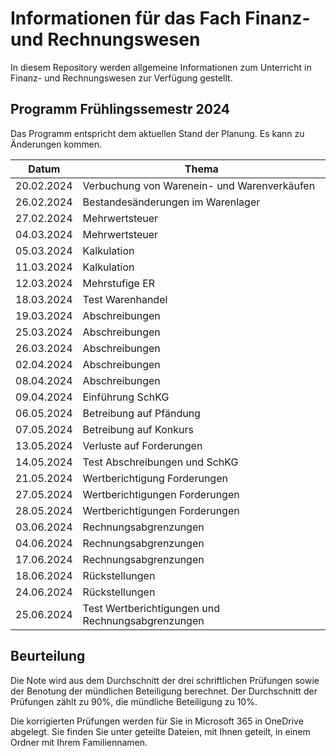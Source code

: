 # Informationen für das Fach Finanz- und Rechnungswesen

In diesem Repository werden allgemeine Informationen zum Unterricht in
Finanz- und Rechnungswesen zur Verfügung gestellt.

## Programm Frühlingssemestr 2024

Das Programm entspricht dem aktuellen Stand der Planung. Es kann zu
Änderungen kommen.

| Datum | Thema |
| ----- | ----- |
| 20.02.2024 | Verbuchung von Warenein- und Warenverkäufen |
| 26.02.2024 | Bestandesänderungen im Warenlager |
| 27.02.2024 | Mehrwertsteuer |
| 04.03.2024 | Mehrwertsteuer |
| 05.03.2024 | Kalkulation |
| 11.03.2024 | Kalkulation |
| 12.03.2024 | Mehrstufige ER |
| 18.03.2024 | Test Warenhandel |
| 19.03.2024 | Abschreibungen |
| 25.03.2024 | Abschreibungen |
| 26.03.2024 | Abschreibungen |
| 02.04.2024 | Abschreibungen |
| 08.04.2024 | Abschreibungen |
| 09.04.2024 | Einführung SchKG |
| 06.05.2024 | Betreibung auf Pfändung |
| 07.05.2024 | Betreibung auf Konkurs |
| 13.05.2024 | Verluste auf Forderungen |
| 14.05.2024 | Test Abschreibungen und SchKG |
| 21.05.2024 | Wertberichtigung Forderungen |
| 27.05.2024 | Wertberichtigungen Forderungen |
| 28.05.2024 | Wertberichtigungen Forderungen |
| 03.06.2024 | Rechnungsabgrenzungen |
| 04.06.2024 | Rechnungsabgrenzungen |
| 17.06.2024 | Rechnungsabgrenzungen |
| 18.06.2024 | Rückstellungen |
| 24.06.2024 | Rückstellungen |
| 25.06.2024 | Test Wertberichtigungen und Rechnungsabgrenzungen |

## Beurteilung

Die Note wird aus dem Durchschnitt der drei schriftlichen Prüfungen
sowie der Benotung der mündlichen Beteiligung berechnet. Der
Durchschnitt der Prüfungen zählt zu 90%, die mündliche Beteiligung zu
10%.

Die korrigierten Prüfungen werden für Sie in Microsoft 365 in OneDrive
abgelegt. Sie finden Sie unter geteilte Dateien, mit Ihnen geteilt, in
einem Ordner mit Ihrem Familiennamen.
